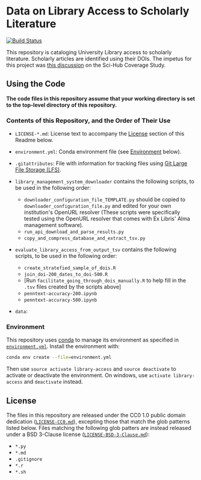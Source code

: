 # Data on Library Access to Scholarly Literature

[![Build Status](https://travis-ci.org/greenelab/library-access.svg?branch=master)](https://travis-ci.org/greenelab/library-access)

This repository is cataloging University Library access to scholarly literature.
Scholarly articles are identified using their DOIs.
The impetus for this project was [this discussion](https://github.com/greenelab/scihub-manuscript/issues/21 "Potential followup: comparison to authorized access") on the Sci-Hub Coverage Study.

## Using the Code

**The code files in this repository assume that your working directory is set to the top-level directory of this repository.**

### Contents of this Repository, and the Order of Their Use

- `LICENSE-*.md`: License text to accompany the [License](#License) section of this Readme below.
- `environment.yml`: Conda environment file (see [Environment](#environment) below).
- `.gitattributes`: File with information for tracking files using [Git Large File Storage (LFS)](https://git-lfs.github.com/).
- `library_management_system_downloader` contains the following scripts, to be used in the following order:
	- `downloader_configuration_file_TEMPLATE.py` should be copied to `downloader_configuration_file.py` and edited for your own institution's OpenURL resolver (These scripts were specifically tested using the OpenURL resolver that comes with Ex Libris' Alma management software).
	- `run_api_download_and_parse_results.py`
	- `copy_and_compress_database_and_extract_tsv.py`
- `evaluate_library_access_from_output_tsv` contains the following scripts, to be used in the following order:
	- `create_stratefied_sample_of_dois.R`
	- `join_doi-200_dates_to_doi-500.R`
	- \[Run `facilitate_going_through_dois_manually.R` to help fill in the `.tsv` files created by the scripts above\]
	- `penntext-accuracy-200.ipynb`
	- `penntext-accuracy-500.ipynb`

- `data`:

### Environment

This repository uses [conda](http://conda.pydata.org/docs/) to manage its environment as specified in [`environment.yml`](environment.yml).
Install the environment with:

```sh
conda env create --file=environment.yml
```

Then use `source activate library-access` and `source deactivate` to activate or deactivate the environment.
On windows, use `activate library-access` and `deactivate` instead.

## License

The files in this repository are released under the CC0 1.0 public domain dedication ([`LICENSE-CC0.md`](LICENSE-CC0.md)), excepting those that match the glob patterns listed below.
Files matching the following glob patters are instead released under a BSD 3-Clause license ([`LICENSE-BSD-3-Clause.md`](LICENSE-BSD-3-Clause.md)):

- `*.py`
- `*.md`
- `.gitignore`
- `*.r`
- `*.sh`
